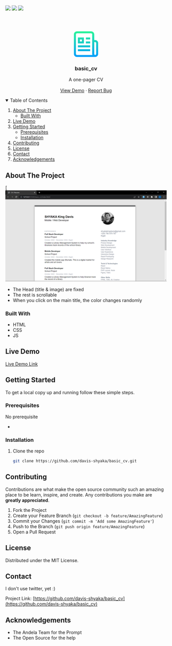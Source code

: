 <br>

![](https://img.shields.io/badge/Maintained-No-red)
![](https://img.shields.io/badge/Pull_Requests-Accepting-green)
![](https://img.shields.io/badge/Contributions-Accepting-cyan)

<br>

<!-- PROJECT LOGO -->

<br />
<p align="center">
  <a href="https://github.com/davis-shyaka/basic_cv">
    <img src="assets/logo.png" alt="Logo" width="80" height="80">
  </a>

  <h3 align="center">basic_cv</h3>

  <p align="center">
    A one-pager CV
    <br />
    <br />
    <a href="">View Demo</a>
    ·
    <a href="https://github.com/davis-shyaka/basic_cv/issues">Report Bug</a>
  </p>
</p>

<!-- TABLE OF CONTENTS -->

<details open="open">
  <summary>Table of Contents</summary>
  <ol>
    <li>
      <a href="#about-the-project">About The Project</a>
      <ul>
        <li><a href="#built-with">Built With</a></li>
      </ul>
    </li>
    <li><a href="#live-demo">Live Demo</a></li>
    <li>
      <a href="#getting-started">Getting Started</a>
      <ul>
        <li><a href="#prerequisites">Prerequisites</a></li>
        <li><a href="#installation">Installation</a></li>
      </ul>
    </li>
    <li><a href="#contributing">Contributing</a></li>
    <li><a href="#license">License</a></li>
    <li><a href="#contact">Contact</a></li>
    <li><a href="#acknowledgements">Acknowledgements</a></li>
  </ol>
</details>

<!-- ABOUT THE PROJECT -->

## About The Project

[![Product Name Screen Shot](assets/preview.png)

- []() The Head (title & image) are fixed
- []() The rest is scrollable
- []() When you click on the main title, the color changes randomly

### Built With

- []() HTML
- []() CSS
- []() JS

<!-- LIVE DEMO -->

## Live Demo

[Live Demo Link](https://example.com)

<!-- GETTING STARTED -->

## Getting Started

To get a local copy up and running follow these simple steps.

### Prerequisites

No prerequisite

- ```sh

  ```

### Installation

1. Clone the repo
   ```sh
   git clone https://github.com/davis-shyaka/basic_cv.git
   ```

<!-- CONTRIBUTING -->

## Contributing

Contributions are what make the open source community such an amazing place to be learn, inspire, and create. Any contributions you make are **greatly appreciated**.

1. Fork the Project
2. Create your Feature Branch (`git checkout -b feature/AmazingFeature`)
3. Commit your Changes (`git commit -m 'Add some AmazingFeature'`)
4. Push to the Branch (`git push origin feature/AmazingFeature`)
5. Open a Pull Request

<!-- LICENSE -->

## License

Distributed under the MIT License.

<!-- CONTACT -->

## Contact

I don't use twitter, yet :)

Project Link: [https://github.com/davis-shyaka/basic_cv](https://github.com/davis-shyaka/basic_cv)

<!-- ACKNOWLEDGEMENTS -->

## Acknowledgements

- []() The Andela Team for the Prompt
- []() The Open Source for the help
